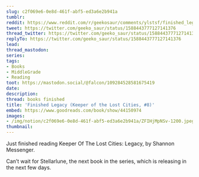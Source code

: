 ```yaml
---
slug: c2f069e6-0e8d-461f-abf5-ed3a6e2b941a
tumblr:
reddit: https://www.reddit.com/r/geekosaur/comments/ylstsf/finished_legacy_keeper_of_the_lost_cities_8/
tweet: https://twitter.com/geeko_saur/status/1588443777127141376
thread_twitter: https://twitter.com/geeko_saur/status/1588443777127141376
replyTo: https://twitter.com/geeko_saur/status/1588443777127141376
lead:
thread_mastodon:
series:
tags:
- Books
- MiddleGrade
- Reading
toot: https://mastodon.social/@falcon/109284528581675419
date:
description:
thread: books finished
title: 'Finished Legacy (Keeper of the Lost Cities, #8)'
embed: https://www.goodreads.com/book/show/44150974
images:
- /img/notion/c2f069e6-0e8d-461f-abf5-ed3a6e2b941a/ZFIHjMpNSv-1200.jpeg
thumbnail:
---
```


Just finished reading Keeper Of The Lost Cities: Legacy, by Shannon Messenger.

Can’t wait for Stellarlune, the next book in the series, which is releasing in the next few days.